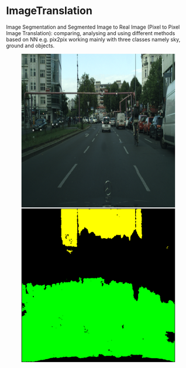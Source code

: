# ImageTranslation
Image Segmentation and Segmented Image to Real Image (Pixel to Pixel Image Translation): comparing, analysing and using different methods based on NN e.g. pix2pix working mainly with three classes namely sky, ground and objects.


<p align="center">
  <img src="https://github.com/ImageSeg/ImageSegmentation/blob/master/discussion/cities/rberlin_000010_000019_leftImg8bit.png" width="420" title="Input image" />
  <img src="https://github.com/ImageSeg/ImageSegmentation/blob/master/discussion/cities/berlin_000010_000019_leftImg8bit_ctl_99.png" width="420" title="Output image"/>
</p>
